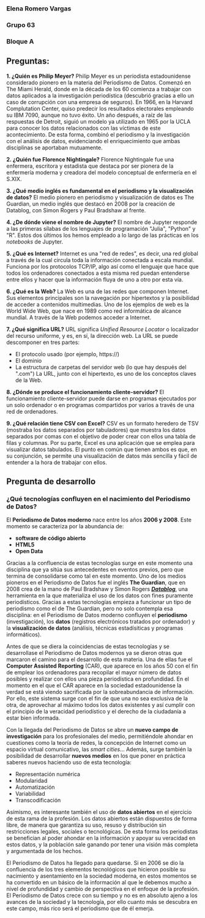  ### Elena Romero Vargas
 ### Grupo 63
 ### Bloque A

## Preguntas:

**1. ¿Quién es Philip Meyer?**
Philip Meyer es un periodista estadounidense considerado pionero en la materia del Periodismo de Datos. Comenzó en The Miami Herald, donde en la década de los 60 comienza a trabajar con datos aplicados a la investigación periodística (descubrió gracias a ello un caso de corrupción con una empresa de seguros). En 1966, en la Harvard Complutation Center, quiso predecir los resultados electorales empleando su IBM 7090, aunque no tuvo éxito. Un año después, a raíz de las respuestas de Detroit, siguió un modelo ya utilizado en 1965 por la UCLA para conocer los datos relacionados con las víctimas de este acontecimiento. De esta forma, combinó el periodismo y la investigación con el análisis de datos, evidenciando el enriquecimiento que ambas disciplinas se aportaban mutuamente.

**2. ¿Quién fue Florence Nightingale?**
Florence Nightingale fue una enfermera, escritora y estadista que destaca por ser pionera de la enfermería moderna y creadora del modelo conceptual de enfermería en el S.XIX.

**3. ¿Qué medio inglés es fundamental en el periodismo y la visualización de datos?**
El medio pionero en periodismo y visualización de datos es The Guardian, un medio inglés que destacó en 2008 por la creación de Datablog, con Simon Rogers y Paul Bradshaw al frente.

**4. ¿De dónde viene el nombre de Jupyter?**
El nombre de Jupyter responde a las primeras sílabas de los lenguajes de programación "Julia", "Python" y "R". Estos dos últimos los hemos empleado a lo largo de las prácticas en los *notebooks* de Jupyter.

**5. ¿Qué es Internet?**
Internet es una "red de redes", es decir, una red global a través de la cual circula toda la información conectada a escala mundial. Funciona por los protocolos TCP/IP, algo así como el lenguaje que hace que todos los ordenadores conectados a esta misma red puedan entenderse entre ellos y hacer que la información fluya de uno a otro por esta vía.

**6. ¿Qué es la Web?**
La Web es una de las redes que componen Internet. Sus elementos principales son la navegación por hipertextos y la posibilidad de acceder a contenidos multimedias. Uno de los ejemplos de web es la World Wide Web, que nace en 1989 como red informática de alcance mundial. A través de la Web podemos acceder a Internet.

**7. ¿Qué significa URL?**
URL significa *Unified Resource Locator* o localizador del recurso uniforme, y es, en sí, la dirección web. La URL se puede descomponer en tres partes:
- El protocolo usado (por ejemplo, https://)
- El dominio
- La estructura de carpetas del servidor web (lo que hay después del ".com")
La URL, junto con el hipertexto, es uno de los conceptos claves de la Web.

**8. ¿Dónde se produce el funcionamiento cliente-servidor?**
El funcionamiento cliente-servidor puede darse en programas ejecutados por un solo ordenador o en programas compartidos por varios a través de una red de ordenadores.

**9. ¿Qué relación tiene CSV con Excel?**
CSV es un formato heredero de TSV (mostraba los datos separados por tabuladores) que muestra los datos separados por comas con el objetivo de poder crear con ellos una tabla de filas y columnas. Por su parte, Excel es una aplicación que se emplea para visualizar datos tabulados. El punto en común que tienen ambos es que, en su conjunción, se permite una visualización de datos más sencilla y fácil de entender a la hora de trabajar con ellos.  

## Pregunta de desarrollo

### ¿Qué tecnologías confluyen en el nacimiento del Periodismo de Datos?

El **Periodismo de Datos moderno** nace entre los años **2006 y 2008**. Este momento se caracteriza por la abundancia de: 

- **software de código abierto**
- **HTML5**
- **Open Data**

Gracias a la confluencia de estas tecnologías surge en este momento una disciplina que ya sitúa sus antecedentes en eventos previos, pero que termina de consolidarse como tal en este momento. Uno de los medios pioneros en el Periodismo de Datos fue el inglés **The Guardian**, que en 2008 crea de la mano de Paul Bradshaw y Simon Rogers [***Datablog***](https://www.theguardian.com/data), una herramienta en la que materializa el uso de los datos con fines puramente periodísticos.
Gracias a estas tecnologías empieza a funcionar un tipo de periodismo como el de The Guardian, pero no solo contempla esa disciplina: en el Periodismo de Datos moderno confluyen el **periodismo** (investigación), los **datos** (registros electrónicos tratados por ordenador) y la **visualización de datos** (análisis, técnicas estadísiticas y programas informáticos). 

Antes de que se diera la coincidencias de estas tecnologías y se desarrollase el Periodismo de Datos modernos ya se dieron otras que marcaron el camino para el desarrollo de esta materia. Una de ellas fue el **Computer Assisted Reporting** (CAR), que aparece en los años 50 con el fin de emplear los ordenadores para recopilar el mayor número de datos posibles y realizar con ellos una pieza periodística en profundidad. En el momento en el que el CAR aparece en la sociedad estadounidense la verdad se está viendo sacrificada por la sobreabundancia de información. Por ello, este sistema surge con el fin de que una no sea exclusiva de la otra, de aprovechar al máximo todos los datos existentes y así cumplir con el principio de la veracidad periodístico y el derecho de la ciudadanía a estar bien informada. 

Con la llegada del Periodismo de Datos se abre un **nuevo campo de investigación** para los profesionales del medio, permitiéndole ahondar en cuestiones como la teoría de redes, la concepción de Internet como un espacio virtual comunicativo, las *smart cities*... Además, surge también la posibilidad de desarrollar **nuevos medios** en los que poner en práctica saberes nuevos haciendo uso de esta tecnología: 

- Representación numérica
- Modularidad
- Automatización
- Variabilidad
- Transcodificación 

Asímismo, es interesante también el uso de **datos abiertos** en el ejercicio de esta rama de la profesión. Los datos abiertos están dispuestos de forma libre, de manera que garantiza su uso, resuso y distribución sin restricciones legales, sociales o tecnológicas. De esta forma los periodistas se benefician al poder ahondar en la información y apoyar su veracidad en estos datos, y la población sale ganando por tener una visión más completa y argumentada de los hechos. 

El Periodismo de Datos ha llegado para quedarse. Si en 2006 se dio la confluencia de los tres elementos tecnológicos que hicieron posible su nacimiento y asentamiento en la sociedad moderna, en estos momentos se ha convertido en un básico de la información al que le debemos mucho a nivel de profundidad y cambio de perspectiva en el enfoque de la profesión. El Periodismo de Datos crece con su tiempo y no es en absoluto ajeno a los avances de la sociedad y la tecnología, por ello cuanto más se descubra en este campo, más rico será el periodismo que de él emerja. 
